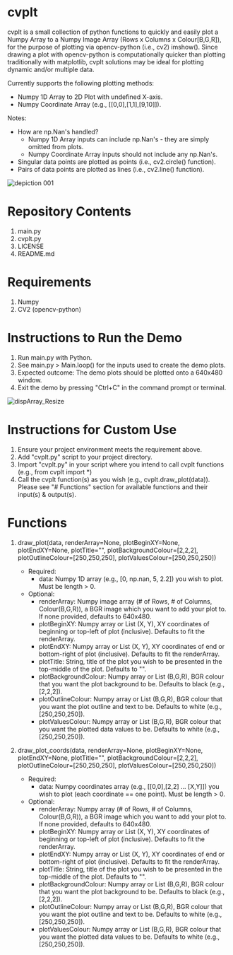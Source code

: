 # cvplt
cvplt is a small collection of python functions to quickly and easily plot a Numpy Array to a Numpy Image Array (Rows x Columns x Colour[B,G,R]), for the purpose of plotting via opencv-python (i.e., cv2) imshow().
Since drawing a plot with opencv-python is computationally quicker than plotting traditionally with matplotlib, cvplt solutions may be ideal for plotting dynamic and/or multiple data.

Currently supports the following plotting methods:
- Numpy 1D Array to 2D Plot with undefined X-axis.
- Numpy Coordinate Array (e.g., [[0,0],[1,1],[9,10]]).

Notes:
- How are np.Nan's handled?
	- Numpy 1D Array inputs can include np.Nan's - they are simply omitted from plots.
	- Numpy Coordinate Array inputs should not include any np.Nan's.
- Singular data points are plotted as points (i.e., cv2.circle() function).
- Pairs of data points are plotted as lines (i.e., cv2.line() function).

![depiction 001](https://github.com/benfpv/cvplt/assets/55154673/b530c88e-9a92-4d31-a2aa-99e7ac4c821c)

# Repository Contents
1. main.py
2. cvplt.py
3. LICENSE
4. README.md

# Requirements
1. Numpy
2. CV2 (opencv-python)

# Instructions to Run the Demo
1. Run main.py with Python.
2. See main.py > Main.loop() for the inputs used to create the demo plots.
3. Expected outcome: The demo plots should be plotted onto a 640x480 window.
4. Exit the demo by pressing "Ctrl+C" in the command prompt or terminal.

![dispArray_Resize](https://github.com/benfpv/cvplt/assets/55154673/5c392636-13fb-45b8-88a1-12eb04732261)

# Instructions for Custom Use
1. Ensure your project environment meets the requirement above.
2. Add "cvplt.py" script to your project directory.
3. Import "cvplt.py" in your script where you intend to call cvplt functions (e.g., from cvplt import *)
4. Call the cvplt function(s) as you wish (e.g., cvplt.draw_plot(data)). Please see "# Functions" section for available functions and their input(s) & output(s).

# Functions
1. draw_plot(data, renderArray=None, plotBeginXY=None, plotEndXY=None, plotTitle="", plotBackgroundColour=[2,2,2], plotOutlineColour=[250,250,250], plotValuesColour=[250,250,250])
	- Required:  
		- data: Numpy 1D array (e.g., [0, np.nan, 5, 2.2]) you wish to plot. Must be length > 0.
	- Optional:
		- renderArray: Numpy image array (# of Rows, # of Columns, Colour(B,G,R)), a BGR image which you want to add your plot to. If none provided, defaults to 640x480.
  		- plotBeginXY: Numpy array or List (X, Y), XY coordinates of beginning or top-left of plot (inclusive). Defaults to fit the renderArray.
  		- plotEndXY: Numpy array or List (X, Y), XY coordinates of end or bottom-right of plot (inclusive). Defaults to fit the renderArray.
  		- plotTitle: String, title of the plot you wish to be presented in the top-middle of the plot. Defaults to "".
  		- plotBackgroundColour: Numpy array or List (B,G,R), BGR colour that you want the plot background to be. Defaults to black (e.g., [2,2,2]).
  		- plotOutlineColour: Numpy array or List (B,G,R), BGR colour that you want the plot outline and text to be. Defaults to white (e.g., [250,250,250]).
  		- plotValuesColour: Numpy array or List (B,G,R), BGR colour that you want the plotted data values to be. Defaults to white (e.g., [250,250,250]).

2. draw_plot_coords(data, renderArray=None, plotBeginXY=None, plotEndXY=None, plotTitle="", plotBackgroundColour=[2,2,2], plotOutlineColour=[250,250,250], plotValuesColour=[250,250,250])
	- Required:  
		- data: Numpy coordinates array (e.g., [[0,0],[2,2] ... [X,Y]]) you wish to plot (each coordinate == one point). Must be length > 0.
	- Optional:
  		- renderArray: Numpy array (# of Rows, # of Columns, Colour(B,G,R)), a BGR image which you want to add your plot to. If none provided, defaults to 640x480.
  		- plotBeginXY: Numpy array or List (X, Y), XY coordinates of beginning or top-left of plot (inclusive). Defaults to fit the renderArray.
  		- plotEndXY: Numpy array or List (X, Y), XY coordinates of end or bottom-right of plot (inclusive). Defaults to fit the renderArray.
  		- plotTitle: String, title of the plot you wish to be presented in the top-middle of the plot. Defaults to "".
  		- plotBackgroundColour: Numpy array or List (B,G,R), BGR colour that you want the plot background to be. Defaults to black (e.g., [2,2,2]).
  		- plotOutlineColour: Numpy array or List (B,G,R), BGR colour that you want the plot outline and text to be. Defaults to white (e.g., [250,250,250]).
  		- plotValuesColour: Numpy array or List (B,G,R), BGR colour that you want the plotted data values to be. Defaults to white (e.g., [250,250,250]).

